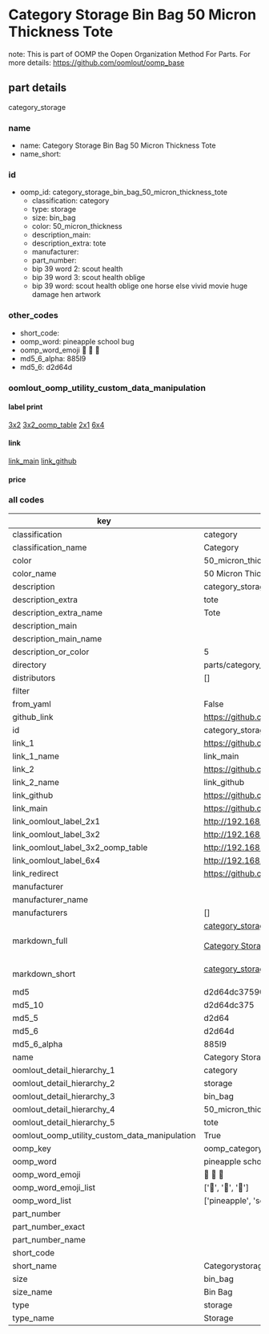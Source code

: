 # Category Storage Bin Bag 50 Micron Thickness Tote  

note: This is part of OOMP the Oopen Organization Method For Parts. For more details: https://github.com/oomlout/oomp_base

##  part details
  



category_storage



### name
* name: Category Storage Bin Bag 50 Micron Thickness Tote
* name_short: 
### id
* oomp_id: category_storage_bin_bag_50_micron_thickness_tote
  * classification: category
  * type: storage
  * size: bin_bag
  * color: 50_micron_thickness
  * description_main: 
  * description_extra: tote
  * manufacturer: 
  * part_number: 
  * bip 39 word 2: scout health
  * bip 39 word 3: scout health oblige
  * bip 39 word: scout health oblige one horse else vivid movie huge damage hen artwork

### other_codes
* short_code: 
* oomp_word: pineapple school bug
* oomp_word_emoji :pineapple: :school: :bug:
* md5_6_alpha: 885l9
* md5_6: d2d64d






### oomlout_oomp_utility_custom_data_manipulation
#### label print
[3x2](http://192.168.1.245:1112/?label=oomp%20885l9)
[3x2_oomp_table](http://192.168.1.108:1112/?label=oomp%20885l9)
[2x1](http://192.168.1.242:1112/?label=oomp%20885l9)
[6x4](http://192.168.1.55:1112/?label=oomp%20885l9)    

#### link

[link_main](https://github.com/oomlout/oomlout_oomp_version_1_messy/tree/main/parts/category_storage_bin_bag_50_micron_thickness_tote) [link_github](https://github.com/oomlout/oomlout_oomp_version_1_messy/tree/main/parts/category_storage_bin_bag_50_micron_thickness_tote)                             

#### price







### all codes 
| key | value |  
| --- | --- |  
| classification | category |  
| classification_name | Category |  
| color | 50_micron_thickness |  
| color_name | 50 Micron Thickness |  
| description | category_storage |  
| description_extra | tote |  
| description_extra_name | Tote |  
| description_main |  |  
| description_main_name |  |  
| description_or_color | 5  |  
| directory | parts/category_storage_bin_bag_50_micron_thickness_tote |  
| distributors | [] |  
| filter |  |  
| from_yaml | False |  
| github_link | https://github.com/oomlout/oomlout_oomp_part_src/tree/main/parts/category_storage_bin_bag_50_micron_thickness_tote |  
| id | category_storage_bin_bag_50_micron_thickness_tote |  
| link_1 | https://github.com/oomlout/oomlout_oomp_version_1_messy/tree/main/parts/category_storage_bin_bag_50_micron_thickness_tote |  
| link_1_name | link_main |  
| link_2 | https://github.com/oomlout/oomlout_oomp_version_1_messy/tree/main/parts/category_storage_bin_bag_50_micron_thickness_tote |  
| link_2_name | link_github |  
| link_github | https://github.com/oomlout/oomlout_oomp_version_1_messy/tree/main/parts/category_storage_bin_bag_50_micron_thickness_tote |  
| link_main | https://github.com/oomlout/oomlout_oomp_version_1_messy/tree/main/parts/category_storage_bin_bag_50_micron_thickness_tote |  
| link_oomlout_label_2x1 | http://192.168.1.242:1112/?label=oomp%20885l9 |  
| link_oomlout_label_3x2 | http://192.168.1.245:1112/?label=oomp%20885l9 |  
| link_oomlout_label_3x2_oomp_table | http://192.168.1.108:1112/?label=oomp%20885l9 |  
| link_oomlout_label_6x4 | http://192.168.1.55:1112/?label=oomp%20885l9 |  
| link_redirect | https://github.com/oomlout/oomlout_oomp_version_1_messy/tree/main/parts/category_storage_bin_bag_50_micron_thickness_tote |  
| manufacturer |  |  
| manufacturer_name |  |  
| manufacturers | [] |  
| markdown_full | [category_storage_bin_bag_50_micron_thickness_tote](none)<br>[](none)<br>[Category Storage Bin Bag 50 Micron Thickness Tote](none)<br><br> |  
| markdown_short | [category_storage_bin_bag_50_micron_thickness_tote](none)<br><br> |  
| md5 | d2d64dc37590fea520b6e9ab305a8e0a |  
| md5_10 | d2d64dc375 |  
| md5_5 | d2d64 |  
| md5_6 | d2d64d |  
| md5_6_alpha | 885l9 |  
| name | Category Storage Bin Bag 50 Micron Thickness Tote |  
| oomlout_detail_hierarchy_1 | category |  
| oomlout_detail_hierarchy_2 | storage |  
| oomlout_detail_hierarchy_3 | bin_bag |  
| oomlout_detail_hierarchy_4 | 50_micron_thickness |  
| oomlout_detail_hierarchy_5 | tote |  
| oomlout_oomp_utility_custom_data_manipulation | True |  
| oomp_key | oomp_category_storage_bin_bag_50_micron_thickness_tote |  
| oomp_word | pineapple school bug |  
| oomp_word_emoji | :pineapple: :school: :bug: |  
| oomp_word_emoji_list | [':pineapple:', ':school:', ':bug:'] |  
| oomp_word_list | ['pineapple', 'school', 'bug'] |  
| part_number |  |  
| part_number_exact |  |  
| part_number_name |  |  
| short_code |  |  
| short_name | Categorystorage |  
| size | bin_bag |  
| size_name | Bin Bag |  
| type | storage |  
| type_name | Storage |  
